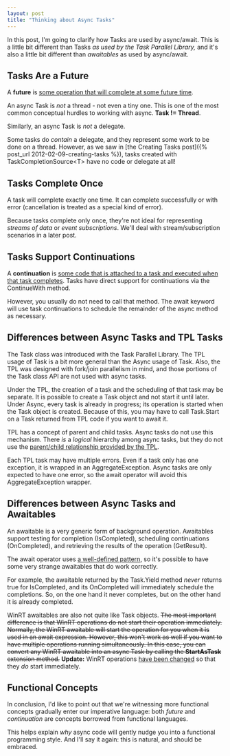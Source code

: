 ```yaml
---
layout: post
title: "Thinking about Async Tasks"
---
```

In this post, I'm going to clarify how Tasks are used by async/await. This is a little bit different than Tasks _as used by the Task Parallel Library,_ and it's also a little bit different than _awaitables_ as used by async/await.

## Tasks Are a Future

A **future** is [some operation that will complete at some future time](http://en.wikipedia.org/wiki/Futures_and_promises).

An async Task is _not_ a thread - not even a tiny one. This is one of the most common conceptual hurdles to working with async. **Task != Thread**.

Similarly, an async Task is _not_ a delegate.

Some tasks do _contain_ a delegate, and they represent some work to be done on a thread. However, as we saw in [the Creating Tasks post]({% post_url 2012-02-09-creating-tasks %}), tasks created with TaskCompletionSource\<T> have no code or delegate at all!

## Tasks Complete Once

A task will complete exactly one time. It can complete successfully or with error (cancellation is treated as a special kind of error).

Because tasks complete only once, they're not ideal for representing _streams of data_ or _event subscriptions_. We'll deal with stream/subscription scenarios in a later post.

## Tasks Support Continuations

A **continuation** is [some code that is attached to a task and executed when that task completes](http://msdn.microsoft.com/en-us/library/ee372288.aspx). Tasks have direct support for continuations via the ContinueWith method.

However, you usually do not need to call that method. The await keyword will use task continuations to schedule the remainder of the async method as necessary.

## Differences between Async Tasks and TPL Tasks

The Task class was introduced with the Task Parallel Library. The TPL usage of Task is a bit more general than the Async usage of Task. Also, the TPL was designed with fork/join parallelism in mind, and those portions of the Task class API are not used with async tasks.

Under the TPL, the creation of a task and the scheduling of that task may be separate. It is possible to create a Task object and not start it until later. Under Async, every task is already in progress; its operation is started when the Task object is created. Because of this, you may have to call Task.Start on a Task returned from TPL code if you want to await it.

TPL has a concept of parent and child tasks. Async tasks do not use this mechanism. There _is_ a _logical_ hierarchy among async tasks, but they do not use the [parent/child relationship provided by the TPL](http://msdn.microsoft.com/en-us/library/dd997417.aspx).

Each TPL task may have multiple errors. Even if a task only has one exception, it is wrapped in an AggregateException. Async tasks are only expected to have one error, so the await operator will avoid this AggregateException wrapper.

## Differences between Async Tasks and Awaitables

An awaitable is a very generic form of background operation. Awaitables support testing for completion (IsCompleted), scheduling continuations (OnCompleted), and retrieving the results of the operation (GetResult).

The await operator uses [a well-defined pattern](http://blogs.msdn.com/b/lucian/archive/2011/04/15/async-ctp-refresh-design-changes.aspx), so it's possible to have some very strange awaitables that do work correctly.

For example, the awaitable returned by the Task.Yield method _never_ returns true for IsCompleted, and its OnCompleted will immediately schedule the completions. So, on the one hand it never completes, but on the other hand it is already completed.

WinRT awaitables are also not quite like Task objects. <del>The most important difference is that WinRT operations do not start their operation immediately. Normally, the WinRT awaitable will start the operation for you when it is used in an await expression. However, this won't work as well if you want to have multiple operations running simultaneously. In this case, you can convert any WinRT awaitable into an async Task by calling the **StartAsTask** extension method.</del> **Update:** WinRT operations [have been changed](http://blogs.msdn.com/b/windowsappdev/archive/2012/03/20/keeping-apps-fast-and-fluid-with-asynchrony-in-the-windows-runtime.aspx) so that they _do_ start immediately.

## Functional Concepts

In conclusion, I'd like to point out that we're witnessing more functional concepts gradually enter our imperative language: both _future_ and _continuation_ are concepts borrowed from functional languages.

This helps explain _why_ async code will gently nudge you into a functional programming style. And I'll say it again: this is natural, and should be embraced.

